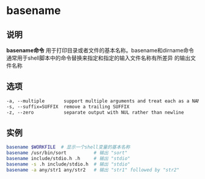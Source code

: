 # **basename**

## 说明

**basename命令** 用于打印目录或者文件的基本名称。basename和dirname命令通常用于shell脚本中的命令替换来指定和指定的输入文件名称有所差异
的输出文件名称

## 选项

```markdown
-a, --multiple       support multiple arguments and treat each as a NAME
-s, --suffix=SUFFIX  remove a trailing SUFFIX
-z, --zero           separate output with NUL rather than newline

```

## 实例

```bash
basename $WORKFILE  # 显示一个shell变量的基本名称
basename /usr/bin/sort          # 输出 "sort"
basename include/stdio.h .h     # 输出 "stdio"
basename -s .h include/stdio.h  # 输出 "stdio"
basename -a any/str1 any/str2   # 输出 "str1" followed by "str2"
```

